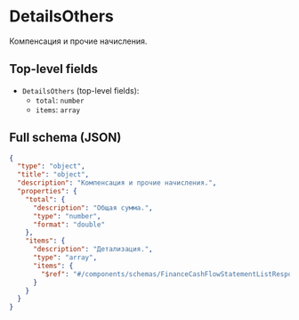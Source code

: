 # DetailsOthers

Компенсация и прочие начисления.

## Top-level fields
- `DetailsOthers` (top-level fields):
  - `total`: `number`
  - `items`: `array`

## Full schema (JSON)
```json
{
  "type": "object",
  "title": "object",
  "description": "Компенсация и прочие начисления.",
  "properties": {
    "total": {
      "description": "Общая сумма.",
      "type": "number",
      "format": "double"
    },
    "items": {
      "description": "Детализация.",
      "type": "array",
      "items": {
        "$ref": "#/components/schemas/FinanceCashFlowStatementListResponseDetailsOthers"
      }
    }
  }
}
```
